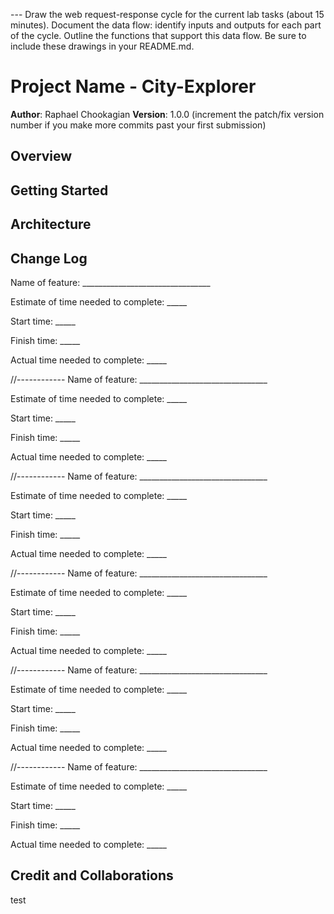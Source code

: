 
--- Draw the web request-response cycle for the current lab tasks (about 15 minutes).
Document the data flow: identify inputs and outputs for each part of the cycle.
Outline the functions that support this data flow.
Be sure to include these drawings in your README.md.

# Project Name - City-Explorer

**Author**: Raphael Chookagian
**Version**: 1.0.0 (increment the patch/fix version number if you make more commits past your first submission)

## Overview
<!-- Provide a high level overview of what this application is and why you are building it, beyond the fact that it's an assignment for this class. (i.e. What's your problem domain?) -->

## Getting Started
<!-- What are the steps that a user must take in order to build this app on their own machine and get it running? -->

## Architecture
<!-- Provide a detailed description of the application design. What technologies (languages, libraries, etc) you're using, and any other relevant design information. -->

## Change Log
<!-- Use this area to document the iterative changes made to your application as each feature is successfully implemented. Use time stamps. Here's an example:

01-01-2001 4:59pm - Application now has a fully-functional express server, with a GET route for the location resource. -->

Name of feature: ________________________________

Estimate of time needed to complete: _____

Start time: _____

Finish time: _____

Actual time needed to complete: _____

//------------
Name of feature: ________________________________

Estimate of time needed to complete: _____

Start time: _____

Finish time: _____

Actual time needed to complete: _____

//------------
Name of feature: ________________________________

Estimate of time needed to complete: _____

Start time: _____

Finish time: _____

Actual time needed to complete: _____

//------------
Name of feature: ________________________________

Estimate of time needed to complete: _____

Start time: _____

Finish time: _____

Actual time needed to complete: _____

//------------
Name of feature: ________________________________

Estimate of time needed to complete: _____

Start time: _____

Finish time: _____

Actual time needed to complete: _____

//------------
Name of feature: ________________________________

Estimate of time needed to complete: _____

Start time: _____

Finish time: _____

Actual time needed to complete: _____

## Credit and Collaborations

test

